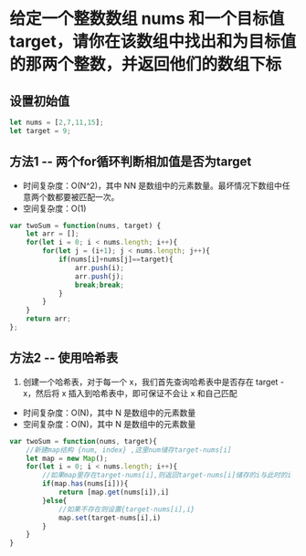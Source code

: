 # 给定一个整数数组 nums 和一个目标值 target，请你在该数组中找出和为目标值的那两个整数，并返回他们的数组下标
## 设置初始值
```javascript
let nums = [2,7,11,15];
let target = 9;
```

## 方法1 -- 两个for循环判断相加值是否为target
- 时间复杂度：O(N^2)，其中 NN 是数组中的元素数量。最坏情况下数组中任意两个数都要被匹配一次。
- 空间复杂度：O(1)
```javascript
var twoSum = function(nums, target) {
    let arr = [];
    for(let i = 0; i < nums.length; i++){
        for(let j = (i+1); j < nums.length; j++){
            if(nums[i]+nums[j]==target){
                arr.push(i);
                arr.push(j);
                break;break;
            }
        }
    }
    return arr;
};
```

## 方法2 -- 使用哈希表
1. 创建一个哈希表，对于每一个 x，我们首先查询哈希表中是否存在 target - x，然后将 x 插入到哈希表中，即可保证不会让 x 和自己匹配
- 时间复杂度：O(N)，其中 N 是数组中的元素数量
- 空间复杂度：O(N)，其中 N 是数组中的元素数量
```javascript
var twoSum = function(nums, target){
    //新建map结构 {num, index} ,这里num储存target-nums[i]
    let map = new Map();
    for(let i = 0; i < nums.length; i++){
        //如果map里存在target-nums[i],则返回target-nums[i]储存的i与此时的i
        if(map.has(nums[i])){
            return [map.get(nums[i]),i]
        }else{
            //如果不存在则设置{target-nums[i],i}
            map.set(target-nums[i],i)
        }
    }
}
```
